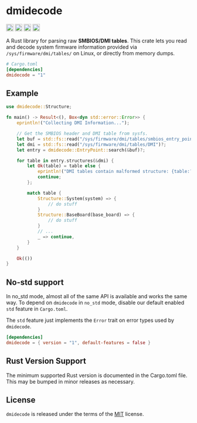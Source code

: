 # dmidecode

[<img alt="github" src="https://img.shields.io/badge/github-jcreekmore/dmidecode-8da0cb?style=for-the-badge&labelColor=555555&logo=github" height="20">](https://github.com/jcreekmore/dmidecode)
[<img alt="crates.io" src="https://img.shields.io/crates/v/dmidecode.svg?style=for-the-badge&color=fc8d62&logo=rust" height="20">](https://crates.io/crates/dmidecode)
[<img alt="docs.rs" src="https://img.shields.io/badge/docs.rs-dmidecode-66c2a5?style=for-the-badge&labelColor=555555&logo=docs.rs" height="20">](https://docs.rs/dmidecode)
[<img alt="build status" src="https://img.shields.io/github/actions/workflow/status/jcreekmore/dmidecode/ci.yml?branch=master&style=for-the-badge" height="20">](https://github.com/jcreekmore/dmidecode/actions?query=branch%3Amaster)

A Rust library for parsing raw **SMBIOS/DMI tables**. This crate lets you read and decode system firmware information provided via `/sys/firmware/dmi/tables/` on Linux, or directly from memory dumps.

```toml
# Cargo.toml
[dependencies]
dmidecode = "1"
```

## Example

```rust
use dmidecode::Structure;

fn main() -> Result<(), Box<dyn std::error::Error>> {
    eprintln!("Collecting DMI Information...");

    // Get the SMBIOS header and DMI table from sysfs.
    let buf = std::fs::read("/sys/firmware/dmi/tables/smbios_entry_point")?;
    let dmi = std::fs::read("/sys/firmware/dmi/tables/DMI")?;
    let entry = dmidecode::EntryPoint::search(&buf)?;

    for table in entry.structures(&dmi) {
        let Ok(table) = table else {
            eprintln!("DMI tables contain malformed structure: {table:?}");
            continue;
        };

        match table {
            Structure::System(system) => {
                // do stuff
            }
            Structure::BaseBoard(base_board) => {
                // do stuff
            }
            // ...
            _ => continue,
        }
    }

    Ok(())
}
```


## No-std support

In no_std mode, almost all of the same API is available and works the same
way. To depend on `dmidecode` in `no_std` mode, disable our default enabled
`std` feature in `Cargo.toml`.

The `std` feature just implements the `Error` trait on error types used by
`dmidecode`.

```toml
[dependencies]
dmidecode = { version = "1", default-features = false }
```

## Rust Version Support
The minimum supported Rust version is documented in
the Cargo.toml file. This may be bumped in minor releases as necessary.

## License

`dmidecode` is released under the terms of the [MIT](./LICENSE) license.
